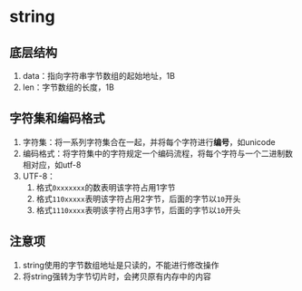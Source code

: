 # string

## 底层结构
1. data：指向字符串字节数组的起始地址，1B
2. len：字节数组的长度，1B

## 字符集和编码格式
1. 字符集：将一系列字符集合在一起，并将每个字符进行**编号**，如unicode
2. 编码格式：将字符集中的字符规定一个编码流程，将每个字符与一个二进制数相对应，如utf-8
3. UTF-8：
   1. 格式`0xxxxxxx`的数表明该字符占用1字节
   2. 格式`110xxxxx`表明该字符占用2字节，后面的字节以`10`开头
   3. 格式`1110xxxx`表明该字符占用3字节，后面的字节以`10`开头

## 注意项
1. string使用的字节数组地址是只读的，不能进行修改操作
2. 将string强转为字节切片时，会拷贝原有内存中的内容
